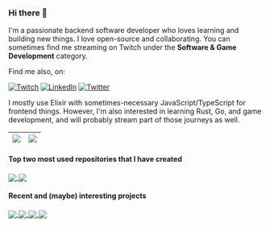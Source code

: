 ### Hi there 👋

I'm a passionate backend software developer who loves learning and building new things. I love open-source and collaborating. You can sometimes find me streaming on Twitch under the **Software & Game Development** category.

Find me also, on:

[![Twitch](https://img.shields.io/badge/twitch-%239146FF.svg?style=for-the-badge&logo=Twitch&logoColor=white)](http://twitch.tv/ShyRyan)
 [![LinkedIn](https://img.shields.io/badge/linkedin-%230077B5.svg?style=for-the-badge&logo=linkedin&logoColor=white)](https://www.linkedin.com/in/ryanwinchester/)
 [![Twitter](https://img.shields.io/badge/twitter-%231DA1F2.svg?style=for-the-badge&logo=Twitter&logoColor=white)](https://twitter.com/ryanrwinchester)

I mostly use Elixir with sometimes-necessary JavaScript/TypeScript for frontend things. However, I'm also interested in learning Rust, Go, and game development, and will probably stream part of those journeys as well.

<!--
**ryanwinchester/ryanwinchester** is a ✨ _special_ ✨ repository because its `README.md` (this file) appears on your GitHub profile.

Here are some ideas to get you started:

- 🔭 I’m currently working on ...
- 🌱 I’m currently learning ...
- 👯 I’m looking to collaborate on ...
- 🤔 I’m looking for help with ...
- 💬 Ask me about ...
- 📫 How to reach me: ...
- 😄 Pronouns: ...
- ⚡ Fun fact: ...
-->

| <a href="https://github.com/ryanwinchester" style="text-decoration: none !important;"><img align="center" src="https://github-readme-stats.vercel.app/api?username=ryanwinchester&show_icons=true&theme=radical&hide_border=true&count_private=true" /></a> | <a href="https://github.com/ryanwinchester" style="text-decoration: none !important;"><img align="center" src="https://github-readme-stats.vercel.app/api/top-langs/?username=ryanwinchester&layout=compact&theme=radical&hide_border=true&count_private=true" /></a> |
| ------------- | ------------- |

#### Top two most used repositories that I have created

<a href="https://github.com/ryanwinchester/hubspot-php">
  <img align="center" src="https://github-readme-stats.vercel.app/api/pin/?username=ryanwinchester&repo=hubspot-php&theme=radical&hide_border=true" />
</a>
<a href="https://github.com/netsuitephp/netsuite-php">
  <img align="center" src="https://github-readme-stats.vercel.app/api/pin/?username=netsuitephp&repo=netsuite-php&theme=radical&hide_border=true" />
</a>

#### Recent and (maybe) interesting projects

<a href="https://github.com/ryanwinchester/tmi.ex">
  <img align="center" src="https://github-readme-stats.vercel.app/api/pin/?username=ryanwinchester&repo=tmi.ex&theme=radical&hide_border=true" />
</a>
<a href="https://github.com/ryanwinchester/ctrlv">
  <img align="center" src="https://github-readme-stats.vercel.app/api/pin/?username=ryanwinchester&repo=ctrlv&theme=radical&hide_border=true" />
</a>
<a href="https://github.com/sevenshores/elixir-uuid-utils">
  <img align="center" src="https://github-readme-stats.vercel.app/api/pin/?username=sevenshores&repo=elixir-uuid-utils&theme=radical&hide_border=true" />
</a>
<a href="https://github.com/ryanwinchester/s3fsftp">
  <img align="center" src="https://github-readme-stats.vercel.app/api/pin/?username=ryanwinchester&repo=s3fsftp&theme=radical&hide_border=true" />
</a>


